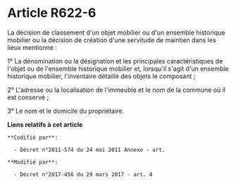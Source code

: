 # Article R622-6

La décision de classement d'un objet mobilier ou d'un ensemble historique mobilier ou la décision de création d'une servitude
de maintien dans les lieux mentionne :

1° La dénomination ou la désignation et les principales caractéristiques de l'objet ou de l'ensemble historique mobilier et,
lorsqu'il s'agit d'un ensemble historique mobilier, l'inventaire détaillé des objets le composant ;

2° L'adresse ou la localisation de l'immeuble et le nom de la commune où il est conservé ;

3° Le nom et le domicile du propriétaire.

**Liens relatifs à cet article**

	**Codifié par**:

	  - Décret n°2011-574 du 24 mai 2011 Annexe - art.

	**Modifié par**:

	  - Décret n°2017-456 du 29 mars 2017 - art. 4
